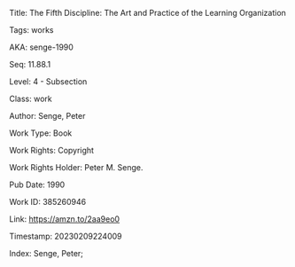 Title:  The Fifth Discipline: The Art and Practice of the Learning Organization

Tags:   works

AKA:    senge-1990

Seq:    11.88.1

Level:  4 - Subsection

Class:  work

Author: Senge, Peter

Work Type: Book

Work Rights: Copyright

Work Rights Holder: Peter M. Senge.

Pub Date: 1990

Work ID: 385260946

Link:   https://amzn.to/2aa9eo0

Timestamp: 20230209224009

Index:  Senge, Peter; 

